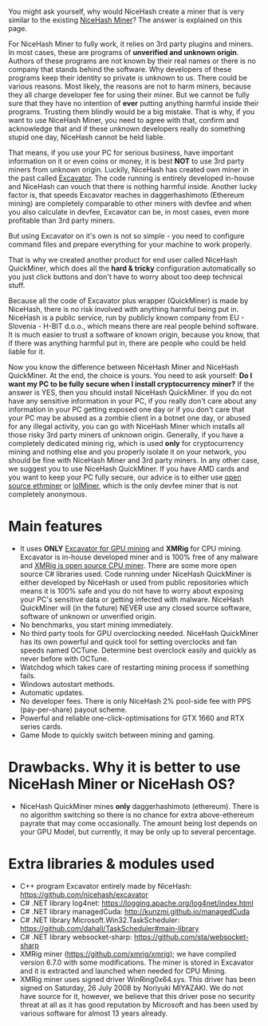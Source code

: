 You might ask yourself, why would NiceHash create a miner that is very similar to the existing [NiceHash Miner](https://github.com/nicehash/NiceHashMiner)? The answer is explained on this page.

For NiceHash Miner to fully work, it relies on 3rd party plugins and miners. In most cases, these are programs of **unverified and unknown origin**. Authors of these programs are not known by their real names or there is no company that stands behind the software. Why developers of these programs keep their identity so private is unknown to us. There could be various reasons. Most likely, the reasons are not to harm miners, because they all charge developer fee for using their miner. But we cannot be fully sure that they have no intention of **ever** putting anything harmful inside their programs. Trusting them blindly would be a big mistake. That is why, if you want to use NiceHash Miner, you need to agree with that, confirm and acknowledge that and if these unknown developers really do something stupid one day, NiceHash cannot be held liable.

That means, if you use your PC for serious business, have important information on it or even coins or money, it is best **NOT** to use 3rd party miners from unknown origin. Luckily, NiceHash has created own miner in the past called [Excavator](https://github.com/nicehash/excavator). The code running is entirely developed in-house and NiceHash can vouch that there is nothing harmful inside. Another lucky factor is, that speeds Excavator reaches in daggerhashimoto (Ethereum mining) are completely comparable to other miners with devfee and when you also calculate in devfee, Excavator can be, in most cases, even more profitable than 3rd party miners.

But using Excavator on it's own is not so simple - you need to configure command files and prepare everything for your machine to work properly.

That is why we created another product for end user called NiceHash QuickMiner, which does all the **hard & tricky** configuration automatically so you just click buttons and don't have to worry about too deep technical stuff.

Because all the code of Excavator plus wrapper (QuickMiner) is made by NiceHash, there is no risk involved with anything harmful being put in. NiceHash is a public service, run by publicly known company from EU - Slovenia - H-BIT d.o.o., which means there are real people behind software. It is much easier to trust a software of known origin, because you know, that if there was anything harmful put in, there are people who could be held liable for it.

Now you know the difference between NiceHash Miner and NiceHash QuickMiner. At the end, the choice is yours. You need to ask yourself: **Do I want my PC to be fully secure when I install cryptocurrency miner?** If the answer is YES, then you should install NiceHash QuickMiner. If you do not have any sensitive information in your PC, if you really don't care about any information in your PC getting exposed one day or if you don't care that your PC may be abused as a zombie client in a botnet one day, or abused for any illegal activity, you can go with NiceHash Miner which installs all those risky 3rd party miners of unknown origin. Generally, if you have a completely dedicated mining rig, which is used **only** for cryptocurrency mining and nothing else and you properly isolate it on your network, you should be fine with NiceHash Miner and 3rd party miners. In any other case, we suggest you to use NiceHash QuickMiner. If you have AMD cards and you want to keep your PC fully secure, our advice is to either use [open source ethminer](https://github.com/ethereum-mining/ethminer) or [lolMiner](https://github.com/Lolliedieb/lolMiner-releases), which is the only devfee miner that is not completely anonymous.

# Main features
* It uses **ONLY** [Excavator for GPU mining](https://github.com/nicehash/excavator) and **XMRig** for CPU mining. Excavator is in-house developed miner and is 100% free of any malware and [XMRig is open source CPU miner](https://github.com/xmrig/xmrig). There are some more open source C# libraries used. Code running under NiceHash QuickMiner is either developed by NiceHash or used from public repositories which means it is 100% safe and you do not have to worry about exposing your PC's sensitive data or getting infected with malware. NiceHash QuickMiner will (in the future) NEVER use any closed source software, software of unknown or unverified origin.
* No benchmarks, you start mining immediately.
* No third party tools for GPU overclocking needed. NiceHash QuickMiner has its own powerful and quick tool for setting overclocks and fan speeds named OCTune. Determine best overclock easily and quickly as never before with OCTune.
* Watchdog which takes care of restarting mining process if something fails.
* Windows autostart methods.
* Automatic updates.
* No developer fees. There is only NiceHash 2% pool-side fee with PPS (pay-per-share) payout scheme.
* Powerful and reliable one-click-optimisations for GTX 1660 and RTX series cards.
* Game Mode to quickly switch between mining and gaming.

# Drawbacks. Why it is better to use NiceHash Miner or NiceHash OS?
- NiceHash QuickMiner mines **only** daggerhashimoto (ethereum). There is no algorithm switching so there is no chance for extra above-ethereum payrate that may come occasionally. The amount being lost depends on your GPU Model, but currently, it may be only up to several percentage.

# Extra libraries & modules used
* C++ program Excavator entirely made by NiceHash: https://github.com/nicehash/excavator
* C# .NET library log4net: https://logging.apache.org/log4net/index.html
* C# .NET library managedCuda: http://kunzmi.github.io/managedCuda
* C# .NET library Microsoft.Win32.TaskScheduler: https://github.com/dahall/TaskScheduler#main-library
* C# .NET library websocket-sharp: https://github.com/sta/websocket-sharp
* XMRig miner (https://github.com/xmrig/xmrig); we have compiled version 6.7.0 with some modifications. The miner is stored in Excavator and it is extracted and launched when needed for CPU Mining.
* XMRig miner uses signed driver WinRing0x64.sys. This driver has been signed on Saturday, 26 July 2008 by Noriyuki MIYAZAKI. We do not have source for it, however, we believe that this driver pose no security threat at all as it has good reputation by Microsoft and has been used by various software for almost 13 years already.